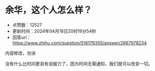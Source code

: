 # 余华，这个人怎么样？
- 点赞数：12527
- 更新时间：2024年04月18日20时19分54秒
- 回答url：https://www.zhihu.com/question/518179355/answer/2667978234
<body>
 <p data-pid="J2t5rTMG">内容修改，勿进</p>
 <p data-pid="WeK0gewD">没有什么比时间更具有说服力了，因为时间无需通知，我们就可以改变一切。</p>
</body>